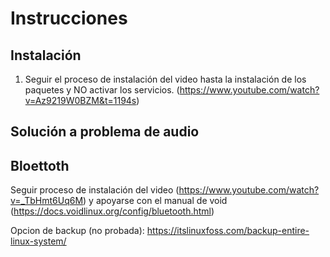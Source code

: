 # Instrucciones

## Instalación

1. Seguir el proceso de instalación del video hasta la instalación de los paquetes y NO activar los servicios. (https://www.youtube.com/watch?v=Az9219W0BZM&t=1194s)

## Solución a problema de audio

## Bloettoth

Seguir proceso de instalación del video (https://www.youtube.com/watch?v=_TbHmt6Uq6M) y apoyarse con el manual de void (https://docs.voidlinux.org/config/bluetooth.html)

Opcion de backup (no probada): https://itslinuxfoss.com/backup-entire-linux-system/
